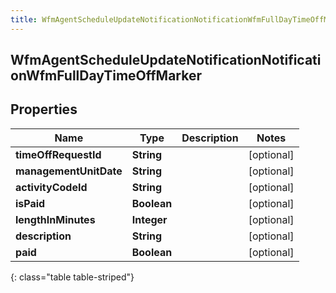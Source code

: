 ```yaml
---
title: WfmAgentScheduleUpdateNotificationNotificationWfmFullDayTimeOffMarker
---
```

## WfmAgentScheduleUpdateNotificationNotificationWfmFullDayTimeOffMarker


## Properties

| Name | Type | Description | Notes |
| ------------ | ------------- | ------------- | ------------- |
| **timeOffRequestId** | **String** |  |  [optional] |
| **managementUnitDate** | **String** |  |  [optional] |
| **activityCodeId** | **String** |  |  [optional] |
| **isPaid** | **Boolean** |  |  [optional] |
| **lengthInMinutes** | **Integer** |  |  [optional] |
| **description** | **String** |  |  [optional] |
| **paid** | **Boolean** |  |  [optional] |
{: class="table table-striped"}



